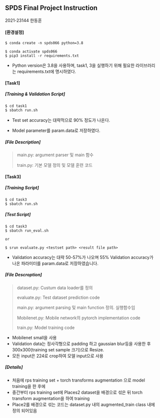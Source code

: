 ## SPDS Final Project Instruction

2021-23144 한동훈



#### [환경설정]

```shell
$ conda create -n spds066 python=3.8

$ conda activate spds066
$ pip3 install -r requirements.txt
```

* Python version은 3.8을 사용하며, task1, 3을 실행하기 위해 필요한 라이브러리는 requirements.txt에 명시하였다. 



#### [Task1]

##### [Training & Validation Script]

```sh
$ cd task1
$ sbatch run.sh
```

* Test set accuracy는 대략적으로 90% 정도가 나온다. 

* Model parameter를 param.data로 저장하였다. 


##### [File Description]

>main.py: argument parser 및 main 함수
>
>train.py: 기본 모델 정의 및 모델 훈련 코드



#### [Task3]

##### [Training Script]

```shell
$ cd task3
$ sbatch run.sh
```



##### [Test Script]

```shell
$ cd task3
$ sbatch run_eval.sh

or

$ srun evaluate.py <testset path> <result file path>
```

* Validation accuracy는 대략 50-57%가 나오며 55% Validation accuracy가 나온 파라미터를 param.data로 저장하였습니다.



##### [File Descroption]

> dataset.py: Custum data loader를 정의
>
> evaluate.py: Test dataset prediction code
>
> main.py: argument parsing  및 main function 정의. 실행함수임
>
> Mobilenet.py: Mobile network의 pytorch implementation code
>
> train.py: Model training code

* Mobilenet small을 사용
* Validation data는 정사각형으로 padding 하고 gaussian blur등을 사용한 후 300x300(training set sample 크기)으로 Resize.
* 모든 input은 224로 crop하여 모델 input으로 사용



##### [Details]

* 처음에 rps training set + torch transforms augmentation 으로 model training을 한 후에
* 중간부터 rps training set에 Places2 dataset을 배경으로 섞은 뒤 torch transform augmentation을 하여 training
* Place2를 배경으로 섞는 코드는 dataset.py 내의 augmented_train class 내에 정의 되어있음